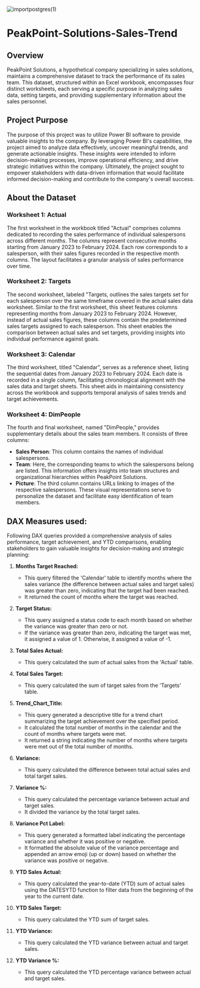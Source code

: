 ![importpostgres(1)](https://github.com/HarshaFarenjiya/PeakPoint-Solutions-Sales-Trend/assets/117337376/9640ef4f-356b-4d6e-a4a4-8eb4932e9a25)

# PeakPoint-Solutions-Sales-Trend

## Overview
PeakPoint Solutions, a hypothetical company specializing in sales solutions, maintains a comprehensive dataset to track the performance of its sales team. This dataset, structured within an Excel workbook, encompasses four distinct worksheets, each serving a specific purpose in analyzing sales data, setting targets, and providing supplementary information about the sales personnel.

## Project Purpose
The purpose of this project was to utilize Power BI software to provide valuable insights to the company. By leveraging Power BI's capabilities, the project aimed to analyze data effectively, uncover meaningful trends, and generate actionable insights. These insights were intended to inform decision-making processes, improve operational efficiency, and drive strategic initiatives within the company. Ultimately, the project sought to empower stakeholders with data-driven information that would facilitate informed decision-making and contribute to the company's overall success.

## About the Dataset
### Worksheet 1: Actual
The first worksheet in the workbook titled "Actual" comprises columns dedicated to recording the sales performance of individual salespersons across different months. The columns represent consecutive months starting from January 2023 to February 2024. Each row corresponds to a salesperson, with their sales figures recorded in the respective month columns. The layout facilitates a granular analysis of sales performance over time.

### Worksheet 2: Targets
The second worksheet, labeled "Targets, outlines the sales targets set for each salesperson over the same timeframe covered in the actual sales data worksheet. Similar to the first worksheet, this sheet features columns representing months from January 2023 to February 2024. However, instead of actual sales figures, these columns contain the predetermined sales targets assigned to each salesperson. This sheet enables the comparison between actual sales and set targets, providing insights into individual performance against goals.

### Worksheet 3: Calendar
The third worksheet, titled "Calendar", serves as a reference sheet, listing the sequential dates from January 2023 to February 2024. Each date is recorded in a single column, facilitating chronological alignment with the sales data and target sheets. This sheet aids in maintaining consistency across the workbook and supports temporal analysis of sales trends and target achievements.

### Worksheet 4: DimPeople
The fourth and final worksheet, named "DimPeople," provides supplementary details about the sales team members. It consists of three columns: 
- **Sales Person**: This column contains the names of individual salespersons.
- **Team**: Here, the corresponding teams to which the salespersons belong are listed. This information offers insights into team structures and organizational hierarchies within PeakPoint Solutions.
- **Picture**: The third column contains URLs linking to images of the respective salespersons. These visual representations serve to personalize the dataset and facilitate easy identification of team members.

## DAX Measures used:
Following DAX queries provided a comprehensive analysis of sales performance, target achievement, and YTD comparisons, enabling stakeholders to gain valuable insights for decision-making and strategic planning:

1. **Months Target Reached:**
   - This query filtered the 'Calendar' table to identify months where the sales variance (the difference between actual sales and target sales) was greater than zero, indicating that the target had been reached.
   - It returned the count of months where the target was reached.

2. **Target Status:**
   - This query assigned a status code to each month based on whether the variance was greater than zero or not.
   - If the variance was greater than zero, indicating the target was met, it assigned a value of 1. Otherwise, it assigned a value of -1.

3. **Total Sales Actual:**
   - This query calculated the sum of actual sales from the 'Actual' table.

4. **Total Sales Target:**
   - This query calculated the sum of target sales from the 'Targets' table.

5. **Trend_Chart_Title:**
   - This query generated a descriptive title for a trend chart summarizing the target achievement over the specified period.
   - It calculated the total number of months in the calendar and the count of months where targets were met.
   - It returned a string indicating the number of months where targets were met out of the total number of months.

6. **Variance:**
   - This query calculated the difference between total actual sales and total target sales.

7. **Variance %:**
   - This query calculated the percentage variance between actual and target sales.
   - It divided the variance by the total target sales.

8. **Variance Pct Label:**
   - This query generated a formatted label indicating the percentage variance and whether it was positive or negative.
   - It formatted the absolute value of the variance percentage and appended an arrow emoji (up or down) based on whether the variance was positive or negative.

9. **YTD Sales Actual:**
   - This query calculated the year-to-date (YTD) sum of actual sales using the DATESYTD function to filter data from the beginning of the year to the current date.

10. **YTD Sales Target:**
    - This query calculated the YTD sum of target sales.

11. **YTD Variance:**
    - This query calculated the YTD variance between actual and target sales.

12. **YTD Variance %:**
    - This query calculated the YTD percentage variance between actual and target sales.
